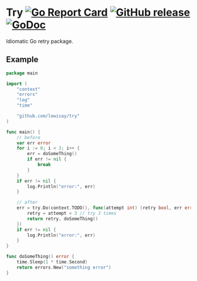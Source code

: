 # Try [![Go Report Card](https://goreportcard.com/badge/github.com/lewisay/try)](https://goreportcard.com/report/github.com/lewisay/try) [![GitHub release](https://img.shields.io/github/release/lewisay/try.svg?style=flat-square)](https://github.com/lewisay/try/releases) [![GoDoc](https://img.shields.io/badge/godoc-reference-blue.svg?style=flat-square)](https://pkg.go.dev/github.com/lewisay/try?tab=doc)




Idiomatic Go retry package.

## Example
```go
package main

import (
	"context"
	"errors"
	"log"
	"time"

	"github.com/lewisay/try"
)

func main() {
	// before
	var err error
	for i := 0; i < 3; i++ {
		err = doSomeThing()
		if err != nil {
			break
		}
	}
	if err != nil {
		log.Println("error:", err)
	}

	// after
	err = try.Do(context.TODO(), func(attempt int) (retry bool, err error) {
		retry = attempt < 3 // try 3 times
		return retry, doSomeThing()
	})
	if err != nil {
		log.Println("error:", err)
	}
}

func doSomeThing() error {
	time.Sleep(1 * time.Second)
	return errors.New("something error")
}
```

